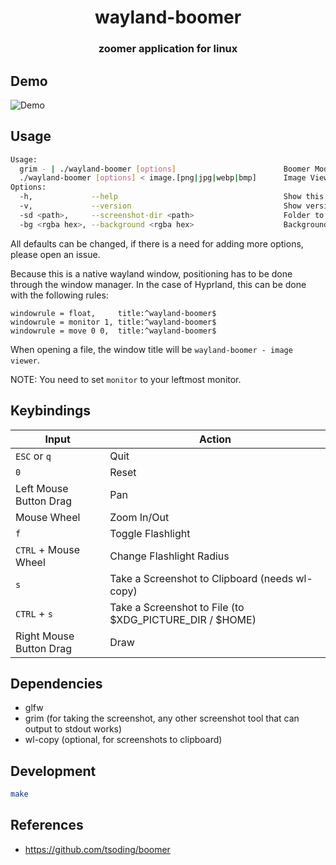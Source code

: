 <div align="center">
  <h1>wayland-boomer</h1>
  <h3>zoomer application for linux</h3>
</div>

## Demo

![Demo](https://raw.githubusercontent.com/lsck0/wayland-boomer/master/assets/demo.gif)

## Usage

```sh
Usage:
  grim - | ./wayland-boomer [options]                        Boomer Mode
  ./wayland-boomer [options] < image.[png|jpg|webp|bmp]      Image Viewer Mode
Options:
  -h,             --help                                     Show this message and exit.
  -v,             --version                                  Show version and exit.
  -sd <path>,     --screenshot-dir <path>                    Folder to save screenshots in.
  -bg <rgba hex>, --background <rgba hex>                    Background color.

```

All defaults can be changed, if there is a need for adding more options, please open an issue.

Because this is a native wayland window, positioning has to be done through the window manager.
In the case of Hyprland, this can be done with the following rules:

```
windowrule = float,     title:^wayland-boomer$
windowrule = monitor 1, title:^wayland-boomer$
windowrule = move 0 0,  title:^wayland-boomer$
```

When opening a file, the window title will be `wayland-boomer - image viewer`.

NOTE: You need to set `monitor` to your leftmost monitor.

## Keybindings

| Input                   | Action                                                  |
| ----------------------- | ------------------------------------------------------- |
| `ESC` or `q`            | Quit                                                    |
| `0`                     | Reset                                                   |
| Left Mouse Button Drag  | Pan                                                     |
| Mouse Wheel             | Zoom In/Out                                             |
| `f`                     | Toggle Flashlight                                       |
| `CTRL` + Mouse Wheel    | Change Flashlight Radius                                |
| `s`                     | Take a Screenshot to Clipboard (needs wl-copy)          |
| `CTRL` + `s`            | Take a Screenshot to File (to $XDG_PICTURE_DIR / $HOME) |
| Right Mouse Button Drag | Draw                                                    |

## Dependencies

- glfw
- grim (for taking the screenshot, any other screenshot tool that can output to stdout works)
- wl-copy (optional, for screenshots to clipboard)

## Development

```sh
make
```

## References

- https://github.com/tsoding/boomer
